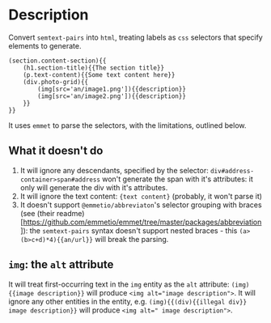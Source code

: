 # Description
Convert `semtext-pairs` into `html`, treating labels as `css` selectors that specify elements to generate.
```
(section.content-section){{
    (h1.section-title){{The section title}}
    (p.text-content){{Some text content here}}
    (div.photo-grid){{
        (img[src='an/image1.png']){{description}}
        (img[src='an/image2.png']){{description}}
    }}
}}
```
It uses `emmet` to parse the selectors, with the limitations, outlined below.

## What it doesn't do
1. It will ignore any descendants, specified by the selector: `div#address-container>span#address` won't generate the span with it's attributes: it only will generate the div with it's attributes.
2. It will ignore the text content: `{text content}` (probably, it won't parse it)
3. It doesn't support `@emmetio/abbreviaton`'s selector grouping with braces (see (their readme)[https://github.com/emmetio/emmet/tree/master/packages/abbreviation]): the `semtext-pairs` syntax doesn't support nested braces - this `(a>(b>c+d)*4){{an/url}}` will break the parsing.

## `img`: the `alt` attribute
It will treat first-occurring text in the `img` entity as the `alt` attribute: `(img){{image description}}` will produce `<img alt="image description">`. It will ignore any other entities in the entity, e.g. `(img){{(div){{illegal div}} image description}}` will produce `<img alt=" image description">`.
